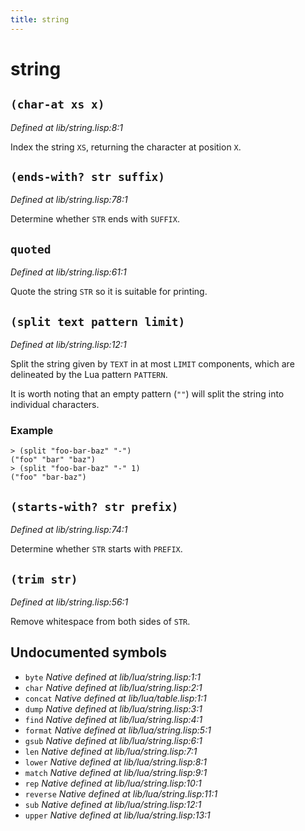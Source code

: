 ```yaml
---
title: string
---
```

# string
## `(char-at xs x)`
*Defined at lib/string.lisp:8:1*

Index the string `XS`, returning the character at position `X`.

## `(ends-with? str suffix)`
*Defined at lib/string.lisp:78:1*

Determine whether `STR` ends with `SUFFIX`.

## `quoted`
*Defined at lib/string.lisp:61:1*

Quote the string `STR` so it is suitable for printing.

## `(split text pattern limit)`
*Defined at lib/string.lisp:12:1*

Split the string given by `TEXT` in at most `LIMIT` components, which are
delineated by the Lua pattern `PATTERN`.

It is worth noting that an empty pattern (`""`) will split the
string into individual characters.

### Example
```
> (split "foo-bar-baz" "-")
("foo" "bar" "baz")
> (split "foo-bar-baz" "-" 1)
("foo" "bar-baz")
```

## `(starts-with? str prefix)`
*Defined at lib/string.lisp:74:1*

Determine whether `STR` starts with `PREFIX`.

## `(trim str)`
*Defined at lib/string.lisp:56:1*

Remove whitespace from both sides of `STR`.

## Undocumented symbols
 - `byte` *Native defined at lib/lua/string.lisp:1:1*
 - `char` *Native defined at lib/lua/string.lisp:2:1*
 - `concat` *Native defined at lib/lua/table.lisp:1:1*
 - `dump` *Native defined at lib/lua/string.lisp:3:1*
 - `find` *Native defined at lib/lua/string.lisp:4:1*
 - `format` *Native defined at lib/lua/string.lisp:5:1*
 - `gsub` *Native defined at lib/lua/string.lisp:6:1*
 - `len` *Native defined at lib/lua/string.lisp:7:1*
 - `lower` *Native defined at lib/lua/string.lisp:8:1*
 - `match` *Native defined at lib/lua/string.lisp:9:1*
 - `rep` *Native defined at lib/lua/string.lisp:10:1*
 - `reverse` *Native defined at lib/lua/string.lisp:11:1*
 - `sub` *Native defined at lib/lua/string.lisp:12:1*
 - `upper` *Native defined at lib/lua/string.lisp:13:1*
